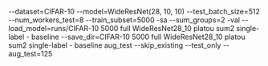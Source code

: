 --dataset=CIFAR-10 --model=WideResNet(28, 10, 10) --test_batch_size=512 --num_workers_test=8 --train_subset=5000 -sa --sum_groups=2 -val --load_model=runs/CIFAR-10 5000 full WideResNet28_10 platou sum2 single-label - baseline --save_dir=CIFAR-10 5000 full WideResNet28_10 platou sum2 single-label - baseline aug_test --skip_existing --test_only --aug_test=125